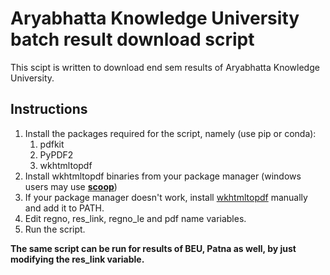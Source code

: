 # Aryabhatta Knowledge University batch result download script

This scipt is written to download end sem results of Aryabhatta Knowledge University.

## Instructions
1. Install the packages required for the script, namely (use pip or conda):
	1. pdfkit
	2. PyPDF2
	3. wkhtmltopdf
2. Install wkhtmltopdf binaries from your package manager (windows users may use **[scoop](https://scoop.sh)**)
3. If your package manager doesn't work, install [wkhtmltopdf](https://wkhtmltopdf.org/downloads.html) manually and add it to PATH.
4. Edit regno, res_link, regno_le and pdf name variables.
5. Run the script.

**The same script can be run for results of BEU, Patna as well, by just modifying
the res_link variable.**
